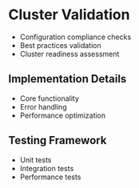 # Cluster Validation
- Configuration compliance checks
- Best practices validation
- Cluster readiness assessment

## Implementation Details
- Core functionality
- Error handling
- Performance optimization

## Testing Framework
- Unit tests
- Integration tests
- Performance tests
